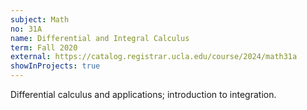 ```yaml
---
subject: Math
no: 31A
name: Differential and Integral Calculus
term: Fall 2020
external: https://catalog.registrar.ucla.edu/course/2024/math31a
showInProjects: true
---
```


Differential calculus and applications; introduction to integration.